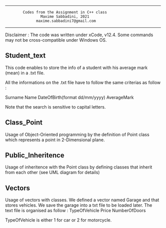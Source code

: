 -----------------------------------------------------------------------
            Codes from the Assignment in C++ class
                    Maxime Sabbadini, 2021
                  maxime.sabbadini7@gmail.com
-----------------------------------------------------------------------


Disclaimer : The code was written under xCode, v12.4. Some commands may not be
cross-compatible under Windows OS.


## Student_text

This code enables to store the info of a student with his average mark (mean)
in a .txt file.

All the informations on the .txt file have to follow the same criterias
as follow :

Surname Name DateOfBirth(format dd/mm/yyyy) AverageMark

Note that the search is sensitive to capital letters.


## Class_Point

Usage of Object-Oriented programming by the definition of Point class which
represents a point in 2-Dimensional plane.


## Public_Inheritence

Usage of inheritence with the Point class by defining classes that inherit
from each other (see UML diagram for details)


## Vectors

Usage of vectors with classes. We defined a vector named Garage and that stores
vehicles. We save the garage into a txt file to be loaded later.
The text file is organised as follow :
TypeOfVehicle Price NumberOfDoors

TypeOfVehicle is either 1 for car or 2 for motorcycle.







